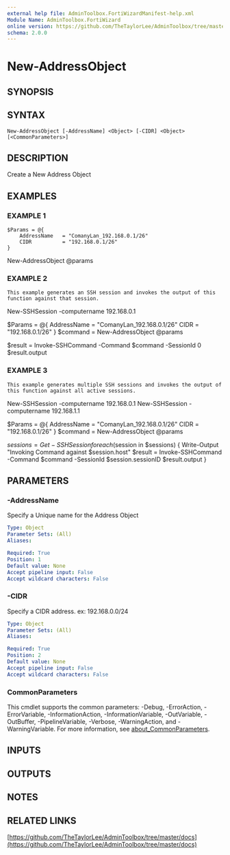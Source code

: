 ```yaml
---
external help file: AdminToolbox.FortiWizardManifest-help.xml
Module Name: AdminToolbox.FortiWizard
online version: https://github.com/TheTaylorLee/AdminToolbox/tree/master/docs
schema: 2.0.0
---
```


# New-AddressObject

## SYNOPSIS

## SYNTAX

```
New-AddressObject [-AddressName] <Object> [-CIDR] <Object> [<CommonParameters>]
```

## DESCRIPTION
Create a New Address Object

## EXAMPLES

### EXAMPLE 1
```
$Params = @{
    AddressName   = "ComanyLan_192.168.0.1/26"
    CIDR          = "192.168.0.1/26"
}
```

New-AddressObject @params

### EXAMPLE 2
```
This example generates an SSH session and invokes the output of this function against that session.
```

New-SSHSession -computername 192.168.0.1

$Params = @{
    AddressName   = "ComanyLan_192.168.0.1/26"
    CIDR          = "192.168.0.1/26"
}
$command = New-AddressObject @params

$result = Invoke-SSHCommand -Command $command -SessionId 0
$result.output

### EXAMPLE 3
```
This example generates multiple SSH sessions and invokes the output of this function against all active sessions.
```

New-SSHSession -computername 192.168.0.1
New-SSHSession -computername 192.168.1.1

$Params = @{
    AddressName   = "ComanyLan_192.168.0.1/26"
    CIDR          = "192.168.0.1/26"
}
$command = New-AddressObject @params

$sessions = Get-SSHSession
foreach ($session in $sessions) {
    Write-Output "Invoking Command against $session.host"
    $result = Invoke-SSHCommand -Command $command -SessionId $session.sessionID
    $result.output
}

## PARAMETERS

### -AddressName
Specify a Unique name for the Address Object

```yaml
Type: Object
Parameter Sets: (All)
Aliases:

Required: True
Position: 1
Default value: None
Accept pipeline input: False
Accept wildcard characters: False
```

### -CIDR
Specify a CIDR address.
ex: 192.168.0.0/24

```yaml
Type: Object
Parameter Sets: (All)
Aliases:

Required: True
Position: 2
Default value: None
Accept pipeline input: False
Accept wildcard characters: False
```

### CommonParameters
This cmdlet supports the common parameters: -Debug, -ErrorAction, -ErrorVariable, -InformationAction, -InformationVariable, -OutVariable, -OutBuffer, -PipelineVariable, -Verbose, -WarningAction, and -WarningVariable. For more information, see [about_CommonParameters](http://go.microsoft.com/fwlink/?LinkID=113216).

## INPUTS

## OUTPUTS

## NOTES

## RELATED LINKS

[https://github.com/TheTaylorLee/AdminToolbox/tree/master/docs](https://github.com/TheTaylorLee/AdminToolbox/tree/master/docs)

